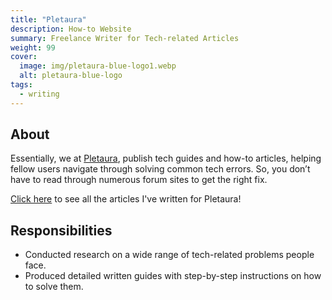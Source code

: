 ```yaml
---
title: "Pletaura"
description: How-to Website
summary: Freelance Writer for Tech-related Articles
weight: 99
cover:
  image: img/pletaura-blue-logo1.webp
  alt: pletaura-blue-logo
tags:
  - writing
---
```


## About

Essentially, we at [Pletaura](https://pletaura.com/), publish tech guides and how-to articles, helping fellow users navigate through solving common tech errors. So, you don’t have to read through numerous forum sites to get the right fix.

[Click here](https://pletaura.com/author/pierreccesario/) to see all the articles I've written for Pletaura!

## Responsibilities

- Conducted research on a wide range of tech-related problems people face.
- Produced detailed written guides with step-by-step instructions on how to solve them.
